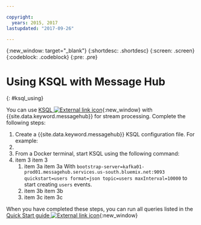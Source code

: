 ```yaml
---

copyright:
  years: 2015, 2017
lastupdated: "2017-09-26"

---
```


{:new_window: target="_blank"}
{:shortdesc: .shortdesc}
{:screen: .screen}
{:codeblock: .codeblock}
{:pre: .pre}

# Using KSQL with Message Hub
{: #ksql_using}


You can use [KSQL ![External link icon](../../icons/launch-glyph.svg "External link icon")](https://github.com/confluentinc/ksql){:new_window} with {{site.data.keyword.messagehub}} for stream processing. Complete the following steps:
<ol>
<li>Create a {{site.data.keyword.messagehub}} KSQL configuration file. For example:
</li>
<li>
</li>
<li>From a Docker terminal, start KSQL using the following command:
</li>
<li>item 3 item 3
<ol>
<li>item 3a item 3a
With <code>bootstrap-server=kafka01-prod01.messagehub.services.us-south.bluemix.net:9093 quickstart=users format=json topic=users maxInterval=10000</code> to start creating <code>users</code> events.</li>
<li>item 3b item 3b</li>
<li>item 3c item 3c</li>
</ol>
</li>
</ol>

When you have completed these steps, you can run all queries listed in the [Quick Start guide ![External link icon](../../icons/launch-glyph.svg "External link icon")](https://github.com/confluentinc/ksql/tree/0.1.x/docs/quickstart#create-a-stream-and-table){:new_window}








